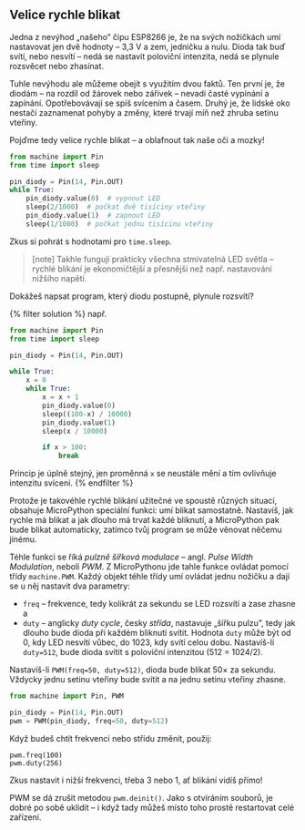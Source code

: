 ## Velice rychle blikat

Jedna z nevýhod „našeho” čipu ESP8266 je, že na svých
nožičkách umí nastavovat jen dvě hodnoty – 3,3 V a zem, jedničku a nulu.
Dioda tak buď svítí, nebo nesvítí – nedá se
nastavit poloviční intenzita, nedá se plynule rozsvěcet nebo zhasínat.

Tuhle nevýhodu ale můžeme obejít s využitím dvou faktů.
Ten první je, že diodám – na rozdíl od žárovek nebo
zářivek – nevadí časté vypínání a zapínání.
Opotřebovávají se spíš svícením a časem.
Druhý je, že lidské oko nestačí zaznamenat pohyby a
změny, které trvají míň než zhruba setinu vteřiny.

Pojďme tedy velice rychle blikat – a oblafnout tak naše oči a mozky!

```python
from machine import Pin
from time import sleep

pin_diody = Pin(14, Pin.OUT)
while True:
    pin_diody.value(0)  # vypnout LED
    sleep(2/1000)  # počkat dvě tisíciny vteřiny
    pin_diody.value(1)  # zapnout LED
    sleep(1/1000)  # počkat jednu tisícinu vteřiny
```

Zkus si pohrát s hodnotami pro `time.sleep`.

> [note]
> Takhle fungují prakticky všechna stmívatelná LED
> světla – rychlé blikání je ekonomičtější a přesnější
> než např. nastavování nižšího napětí.

Dokážeš napsat program, který diodu postupně, plynule rozsvítí?

{% filter solution %}
např.

```python
from machine import Pin
from time import sleep

pin_diody = Pin(14, Pin.OUT)

while True:
    x = 0
    while True:
        x = x + 1
        pin_diody.value(0)
        sleep((100-x) / 10000)
        pin_diody.value(1)
        sleep(x / 10000)

        if x > 100:
            break
```

Princip je úplně stejný, jen proměnná `x` se neustále mění a tím ovlivňuje
intenzitu svícení.
{% endfilter %}


Protože je takovéhle rychlé blikání užitečné ve spoustě
různých situací, obsahuje MicroPython speciální funkci: umí blikat samostatně.
Nastavíš, jak rychle má blikat a jak dlouho má trvat
každé bliknutí, a MicroPython pak bude blikat automaticky,
zatímco tvůj program se může věnovat něčemu jinému.

Téhle funkci se říká *pulzně šířková modulace* –
angl. *Pulse Width Modulation*, neboli *PWM*.
Z MicroPythonu jde tahle funkce ovládat pomocí třídy
`machine.PWM`.
Každý objekt téhle třídy umí ovládat jednu nožičku
a dají se u něj nastavit dva parametry:

* `freq` – frekvence, tedy kolikrát za sekundu se LED rozsvítí a zase zhasne a
* `duty` – anglicky *duty cycle*, česky *střída*, nastavuje „šířku pulzu”,
  tedy jak dlouho bude dioda při každém bliknutí svítit.
  Hodnota `duty` může být od 0, kdy LED
  nesvítí vůbec, do 1023, kdy svítí celou dobu.
  Nastavíš-li `duty=512`, bude dioda
  svítit s poloviční intenzitou (512 = 1024/2).

Nastavíš-li `PWM(freq=50, duty=512)`, dioda bude blikat 50× za sekundu.
Vždycky jednu setinu vteřiny bude svítit a na jednu
setinu vteřiny zhasne.

```python
from machine import Pin, PWM

pin_diody = Pin(14, Pin.OUT)
pwm = PWM(pin_diody, freq=50, duty=512)
```

Když budeš chtít frekvenci nebo střídu změnit, použij:

```
pwm.freq(100)
pwm.duty(256)
```

Zkus nastavit i nižší frekvenci, třeba 3 nebo 1, ať blikání vidíš přímo!

PWM se dá zrušit metodou `pwm.deinit()`.
Jako s otvíráním souborů, je dobré po sobě uklidit –
i když tady můžeš místo toho prostě restartovat celé zařízení.
